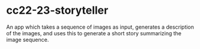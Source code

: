 # cc22-23-storyteller

An app which takes a sequence of images as input, generates a description of the images, and uses this to generate a short story summarizing the image sequence.
